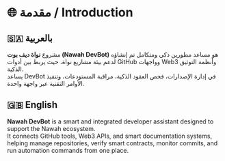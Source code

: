 # 🌐 مقدمة / Introduction

## 🇸🇦 بالعربية
مشروع **نواة ديف بوت (Nawah DevBot)** هو مساعد مطورين ذكي ومتكامل تم إنشاؤه لدعم بيئة مشاريع نواة، حيث يربط بين أدوات GitHub وواجهات Web3 وأنظمة التوثيق الذكية.  
يساعد DevBot في إدارة الإصدارات، فحص العقود الذكية، مراقبة المستودعات، وتنفيذ الأوامر التقنية عبر واجهة واحدة.

## 🇬🇧 English
**Nawah DevBot** is a smart and integrated developer assistant designed to support the Nawah ecosystem.  
It connects GitHub tools, Web3 APIs, and smart documentation systems, helping manage repositories, verify smart contracts, monitor commits, and run automation commands from one place.
